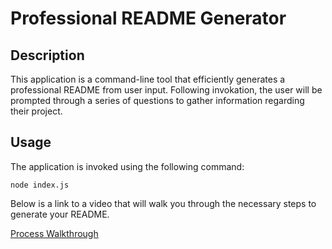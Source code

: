 # Professional README Generator

## Description

This application is a command-line tool that efficiently generates a professional README from user input. Following invokation, the user will be prompted through a series of questions to gather information regarding their project.

## Usage

The application is invoked using the following command:

```
node index.js
```

Below is a link to a video that will walk you through the necessary steps to generate your README.

[Process Walkthrough](https://drive.google.com/file/d/12lpKX8HtEze881aE29nM0ctqSKeneDiV/view)
